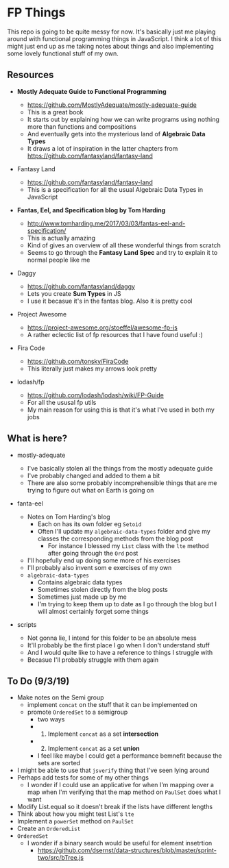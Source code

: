 # FP Things

This repo is going to be quite messy for now. It's basically just me playing around with functional programming things in JavaScript. I think a lot of this might just end up as me taking notes about things and also implementing some lovely functional stuff of my own. 

## Resources

- **Mostly Adequate Guide to Functional Programming**
  - https://github.com/MostlyAdequate/mostly-adequate-guide 
  - This is a great book
  - It starts out by explaining how we can write programs using nothing more than functions and compositions
  - And eventually gets into the mysterious land of **Algebraic Data Types**
  - It draws a lot of inspiration in the latter chapters from https://github.com/fantasyland/fantasy-land

- Fantasy Land
  - https://github.com/fantasyland/fantasy-land
  - This is a specification for all the usual Algebraic Data Types in JavaScript

- **Fantas, Eel, and Specification blog by Tom Harding**
  - http://www.tomharding.me/2017/03/03/fantas-eel-and-specification/
  - This is actually amazing
  - Kind of gives an overview of all these wonderful things from scratch
  - Seems to go through the **Fantasy Land Spec** and try to explain it to normal people like me

- Daggy
  - https://github.com/fantasyland/daggy
  - Lets you create **Sum Types** in JS
  - I use it becasue it's in the fantas blog. Also it is pretty cool

- Project Awesome 
  - https://project-awesome.org/stoeffel/awesome-fp-js
  - A rather eclectic list of fp resources that I have found useful :) 

- Fira Code
  - https://github.com/tonsky/FiraCode
  - This literally just makes my arrows look pretty

- lodash/fp
  - https://github.com/lodash/lodash/wiki/FP-Guide
  - For all the ususal fp utils
  - My main reason for using this is that it's what I've used in both my jobs

## What is here?

- mostly-adequate
  - I've basically stolen all the things from the mostly adequate guide
  - I've probably changed and added to them a bit
  - There are also some probably incomprehensible things that are me trying to figure out what on Earth is going on

- fanta-eel
  - Notes on Tom Harding's blog
    - Each on has its own folder eg `Setoid` 
    - Often I'll update my `algebraic-data-types` folder and give my classes the corresponding methods from the blog post
      - For instance I blessed my `List` class with the `lte` method after going through the `Ord` post
  - I'll hopefully end up doing some more of his exercises
  - I'll probably also invent som e exercises of my own
  - `algebraic-data-types` 
    - Contains algebraic data types
    - Sometimes stolen directly from the blog posts
    - Sometimes just made up by me
    - I'm trying to keep them up to date as I go through the blog but I will almost certainly forget some things

- scripts
  - Not gonna lie, I intend for this folder to be an absolute mess
  - It'll probably be the first place I go when I don't understand stuff
  - And I would quite like to have a reference to things I struggle with
  - Becasue I'll probably struggle with them again

## To Do (9/3/19)

- Make notes on the Semi group
  - implement `concat` on the stuff that it can be implemented on
  - promote `OrderedSet` to a semigroup
    - two ways
    - 1) Implement `concat` as a set **intersection**
    - 2) Implement `concat` as a set **union**
    - I feel like maybe I could get a performance bemnefit because the sets are sorted
- I might be able to use that `jsverify` thing that I've seen lying around
- Perhaps add tests for some of my other things
  - I wonder if I could use an applicative for when I'm mapping over a map when I'm verifying that the map method on `PaulSet` does what I want
- Modify List.equal so it doesn't break if the lists have different lengths
- Think about how you might test List's `lte`
- Implement a `powerSet` method on `PaulSet`
- Create an `OrderedList`
- `OrderedSet`
  - I wonder if a binary search would be useful for element insetrtion
    - https://github.com/dsernst/data-structures/blob/master/sprint-two/src/bTree.js